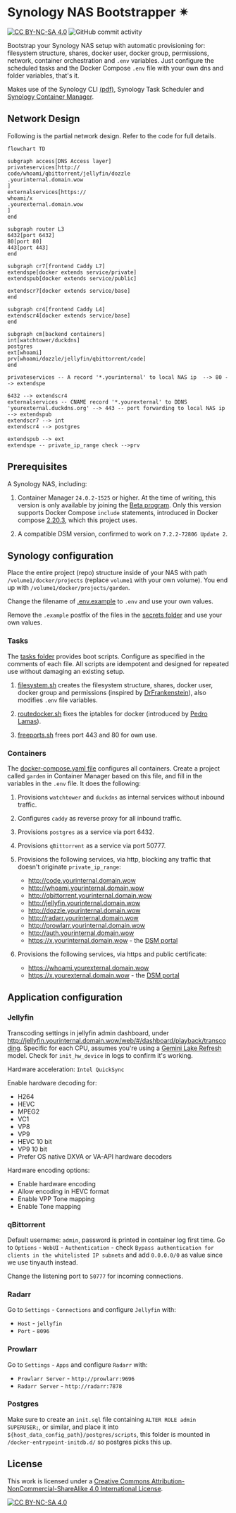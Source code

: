 # Synology NAS Bootstrapper ✴

[![CC BY-NC-SA 4.0][cc-by-nc-sa-shield]][cc-by-nc-sa]
![GitHub commit activity](https://img.shields.io/github/commit-activity/m/erwinkramer/synology-nas-bootstrapper)

Bootstrap your Synology NAS setup with automatic provisioning for: filesystem structure, shares, docker user, docker group, permissions, network, container orchestration and `.env` variables. Just configure the scheduled tasks and the Docker Compose `.env` file with your own dns and folder variables, that's it.

Makes use of the Synology CLI [(pdf)](https://global.download.synology.com/download/Document/Software/DeveloperGuide/Firmware/DSM/All/enu/Synology_DiskStation_Administration_CLI_Guide.pdf), Synology Task Scheduler and [Synology Container Manager](https://www.synology.com/nl-nl/dsm/feature/container-manager).

## Network Design

Following is the partial network design. Refer to the code for full details.

```mermaid
flowchart TD

subgraph access[DNS Access layer]
privateservices[http://
code/whoami/qbittorrent/jellyfin/dozzle
.yourinternal.domain.wow
]
externalservices[https://
whoami/x
.yourexternal.domain.wow
]
end

subgraph router L3
6432[port 6432]
80[port 80]
443[port 443]
end

subgraph cr7[frontend Caddy L7]
extendspe[docker extends service/private]
extendspub[docker extends service/public]

extendscr7[docker extends service/base]
end

subgraph cr4[frontend Caddy L4]
extendscr4[docker extends service/base]
end

subgraph cm[backend containers]
int[watchtower/duckdns]
postgres
ext[whoami]
prv[whoami/dozzle/jellyfin/qbittorrent/code]
end

privateservices -- A record '*.yourinternal' to local NAS ip  --> 80 --> extendspe

6432 --> extendscr4
externalservices -- CNAME record '*.yourexternal' to DDNS 'yourexternal.duckdns.org' --> 443 -- port forwarding to local NAS ip --> extendspub
extendscr7 --> int
extendscr4 --> postgres

extendspub --> ext
extendspe -- private_ip_range check -->prv
```

## Prerequisites

A Synology NAS, including:

1. Container Manager `24.0.2-1525` or higher. At the time of writing, this version is only available by joining the [Beta program](https://www.synology.com/nl-nl/beta/ContainerManager24_0_2). Only this version supports Docker Compose `include` statements, introduced in Docker compose [2.20.3](https://docs.docker.com/compose/releases/release-notes/#2203), which this project uses.

1. A compatible DSM version, confirmed to work on `7.2.2-72806 Update 2`.

## Synology configuration

Place the entire project (repo) structure inside of your NAS with path `/volume1/docker/projects` (replace `volume1` with your own volume). You end up with `/volume1/docker/projects/garden`.

Change the filename of [.env.example](garden/.env.example) to `.env` and use your own values.

Remove the `.example` postfix of the files in the [secrets folder](garden/secrets) and use your own values.

### Tasks

The [tasks folder](./garden/tasks/) provides boot scripts. Configure as specified in the comments of each file. All scripts are idempotent and designed for repeated use without damaging an existing setup.

1. [filesystem.sh](./garden/tasks/filesystem.sh) creates the filesystem structure, shares, docker user, docker group and permissions (inspired by [DrFrankenstein](https://drfrankenstein.co.uk/step-2-setting-up-a-restricted-docker-user-and-obtaining-ids/)), also modifies `.env` file variables.

1. [routedocker.sh](./garden/tasks/routedocker.sh) fixes the iptables for docker (introduced by [Pedro Lamas](https://gist.github.com/pedrolamas)).

1. [freeports.sh](./garden/tasks/freeports.sh) frees port 443 and 80 for own use.

### Containers

The [docker-compose.yaml file](./garden/docker-compose.yaml) configures all containers. Create a project called `garden` in Container Manager based on this file, and fill in the variables in the `.env` file. It does the following:

1. Provisions `watchtower` and `duckdns` as internal services without inbound traffic.

1. Configures `caddy` as reverse proxy for all inbound traffic.

1. Provisions `postgres` as a service via port 6432.

1. Provisions `qBittorrent` as a service via port 50777.

1. Provisions the following services, via http, blocking any traffic that doesn't originate `private_ip_range`:

    - <http://code.yourinternal.domain.wow>
    - <http://whoami.yourinternal.domain.wow>
    - <http://qbittorrent.yourinternal.domain.wow>
    - <http://jellyfin.yourinternal.domain.wow>
    - <http://dozzle.yourinternal.domain.wow>
    - <http://radarr.yourinternal.domain.wow>
    - <http://prowlarr.yourinternal.domain.wow>
    - <http://auth.yourinternal.domain.wow>
    - <https://x.yourinternal.domain.wow> - the [DSM portal](https://kb.synology.com/en-af/DSM/help/DSM/AdminCenter/system_login_portal_dsm)

1. Provisions the following services, via https and public certificate:

    - <https://whoami.yourexternal.domain.wow>
    - <https://x.yourexternal.domain.wow> - the [DSM portal](https://kb.synology.com/en-af/DSM/help/DSM/AdminCenter/system_login_portal_dsm)

## Application configuration

### Jellyfin

Transcoding settings in jellyfin admin dashboard, under <http://jellyfin.yourinternal.domain.wow/web/#/dashboard/playback/transcoding>. Specific for each CPU, assumes you're using a [Gemini Lake Refresh](https://en.wikipedia.org/wiki/Goldmont_Plus#Desktop_processors_(Gemini_Lake_Refresh)) model. Check for `init_hw_device` in logs to confirm it's working.

Hardware acceleration: `Intel QuickSync`

Enable hardware decoding for:

- H264
- HEVC
- MPEG2
- VC1
- VP8
- VP9
- HEVC 10 bit
- VP9 10 bit
- Prefer OS native DXVA or VA-API hardware decoders

Hardware encoding options:

- Enable hardware encoding
- Allow encoding in HEVC format
- Enable VPP Tone mapping
- Enable Tone mapping

### qBittorrent

Default username: `admin`, password is printed in container log first time. Go to `Options` - `WebUI` - `Authentication` - check `Bypass authentication for clients in the whitelisted IP subnets` and add `0.0.0.0/0` as value since we use tinyauth instead.

Change the listening port to `50777` for incoming connections.

### Radarr

Go to `Settings` - `Connections` and configure `Jellyfin` with: 
- `Host` - `jellyfin`
- `Port` - `8096`

### Prowlarr

Go to `Settings` - `Apps` and configure `Radarr` with: 
- `Prowlarr Server` -  `http://prowlarr:9696`
- `Radarr Server` - `http://radarr:7878`

### Postgres

Make sure to create an `init.sql` file containing `ALTER ROLE admin SUPERUSER;`, or similar, and place it into `${host_data_config_path}/postgres/scripts`, this folder is mounted in `/docker-entrypoint-initdb.d/` so postgres picks this up.

## License

This work is licensed under a
[Creative Commons Attribution-NonCommercial-ShareAlike 4.0 International License][cc-by-nc-sa].

[![CC BY-NC-SA 4.0][cc-by-nc-sa-image]][cc-by-nc-sa]

[cc-by-nc-sa]: http://creativecommons.org/licenses/by-nc-sa/4.0/
[cc-by-nc-sa-image]: https://licensebuttons.net/l/by-nc-sa/4.0/88x31.png
[cc-by-nc-sa-shield]: https://img.shields.io/badge/License-CC%20BY--NC--SA%204.0-lightgrey.svg
